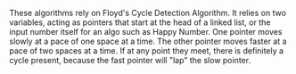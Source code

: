 These algorithms rely on Floyd's Cycle Detection Algorithm. It relies on two variables, acting as pointers that start at the head of a linked list, or the input number itself for an algo such as Happy Number. One pointer moves slowly at a pace of one space at a time. The other pointer moves faster at a pace of two spaces at a time. If at any point they meet, there is definitely a cycle present, because the fast pointer will "lap" the slow pointer.
